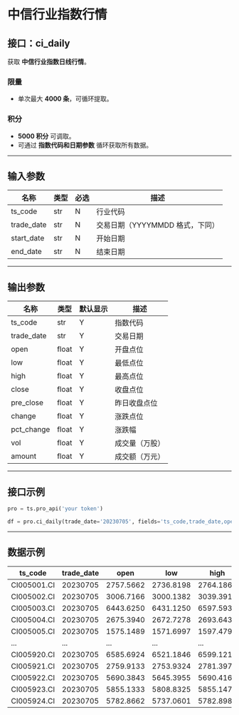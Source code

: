 # 中信行业指数行情

## 接口：ci_daily
获取 **中信行业指数日线行情**。

### 限量
- 单次最大 **4000 条**，可循环提取。

### 积分
- **5000 积分** 可调取。
- 可通过 **指数代码和日期参数** 循环获取所有数据。

---

## 输入参数

| 名称        | 类型 | 必选 | 描述 |
|------------|------|------|------|
| ts_code    | str  | N    | 行业代码 |
| trade_date | str  | N    | 交易日期（YYYYMMDD 格式，下同） |
| start_date | str  | N    | 开始日期 |
| end_date   | str  | N    | 结束日期 |

---

## 输出参数

| 名称         | 类型  | 默认显示 | 描述 |
|-------------|------|--------|------|
| ts_code     | str  | Y      | 指数代码 |
| trade_date  | str  | Y      | 交易日期 |
| open        | float | Y      | 开盘点位 |
| low         | float | Y      | 最低点位 |
| high        | float | Y      | 最高点位 |
| close       | float | Y      | 收盘点位 |
| pre_close   | float | Y      | 昨日收盘点位 |
| change      | float | Y      | 涨跌点位 |
| pct_change  | float | Y      | 涨跌幅 |
| vol         | float | Y      | 成交量（万股） |
| amount      | float | Y      | 成交额（万元） |

---

## 接口示例

```python
pro = ts.pro_api('your token')

df = pro.ci_daily(trade_date='20230705', fields='ts_code,trade_date,open,low,high,close')
```

---

## 数据示例

| ts_code      | trade_date | open      | low       | high      | close     |
|-------------|-----------|-----------|-----------|-----------|-----------|
| CI005001.CI | 20230705  | 2757.5662 | 2736.8198 | 2764.1863 | 2754.2617 |
| CI005002.CI | 20230705  | 3006.7166 | 3000.1382 | 3039.3916 | 3029.7837 |
| CI005003.CI | 20230705  | 6443.6250 | 6431.1250 | 6597.5933 | 6588.1401 |
| CI005004.CI | 20230705  | 2675.3940 | 2672.7278 | 2693.6438 | 2676.9941 |
| CI005005.CI | 20230705  | 1575.1489 | 1571.6997 | 1597.4792 | 1593.6205 |
| ...         | ...       | ...       | ...       | ...       | ...       |
| CI005920.CI | 20230705  | 6585.6924 | 6521.1846 | 6599.1216 | 6529.9458 |
| CI005921.CI | 20230705  | 2759.9133 | 2753.9324 | 2781.3979 | 2757.9863 |
| CI005922.CI | 20230705  | 5690.3843 | 5645.3955 | 5690.4165 | 5652.8184 |
| CI005923.CI | 20230705  | 5855.1333 | 5808.8325 | 5855.1470 | 5816.7471 |
| CI005924.CI | 20230705  | 5782.8662 | 5737.0601 | 5782.8984 | 5744.5962 |
